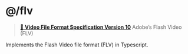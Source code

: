 # @/flv
> **[📜 Video File Format Specification Version 10](https://www.adobe.com/content/dam/acom/en/devnet/flv/video_file_format_spec_v10.pdf)**
> Adobe’s Flash Video (FLV)

Implements the Flash Video file format (FLV) in Typescript.
